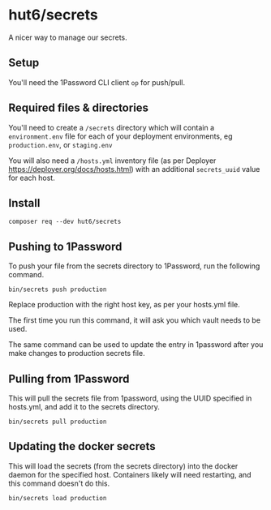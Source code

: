 # hut6/secrets

A nicer way to manage our secrets.

## Setup

You'll need the 1Password CLI client `op` for push/pull. 

## Required files & directories

You'll need to create a `/secrets` directory which will contain a `environment.env` file for each of your deployment environments, eg `production.env`, or `staging.env`

You will also need a `/hosts.yml` inventory file (as per Deployer https://deployer.org/docs/hosts.html) with an additional `secrets_uuid` value for each host.

## Install

```
composer req --dev hut6/secrets
```

## Pushing to 1Password

To push your file from the secrets directory to 1Password, run the following command.

```
bin/secrets push production
```

Replace production with the right host key, as per your hosts.yml file. 

The first time you run this command, it will ask you which vault needs to be used. 

The same command can be used to update the entry in 1password after you make changes to production secrets file.

## Pulling from 1Password

This will pull the secrets file from 1password, using the UUID specified in hosts.yml, and add it to the secrets directory. 

```
bin/secrets pull production 
```

## Updating the docker secrets 

This will load the secrets (from the secrets directory) into the docker daemon for the specified host. Containers likely will need restarting, and this command doesn't do this. 

```
bin/secrets load production 
```

